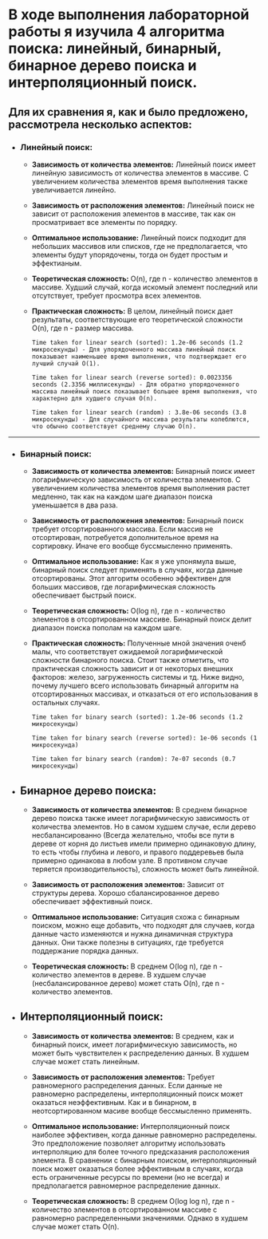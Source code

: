 # В ходе выполнения лабораторной работы я изучила 4 алгоритма поиска: линейный, бинарный, бинарное дерево поиска и интерполяционный поиск.
## Для их сравнения я, как и было предложено, рассмотрела несколько аспектов:

  + ### **Линейный поиск:**
    + **Зависимость от количества элементов:** Линейный поиск имеет линейную зависимость от количества элементов в массиве. С увеличением количества элементов время выполнения также увеличивается линейно.
  
    + **Зависимость от расположения элементов:** Линейный поиск не зависит от расположения элементов в массиве, так как он просматривает все элементы по порядку.
  
    + **Оптимальное использование:** Линейный поиск подходит для небольших массивов или списков, где не предполагается, что элементы будут упорядочены, тогда он будет простым и эффектианым. 
  
    + **Теоретическая сложность:** O(n), где n - количество элементов в массиве. Худший случай, когда искомый элемент последний или отсутствует, требует просмотра всех элементов.
  
    + **Практическая сложность:** В целом, линейный поиск дает результаты, соответствующие его теоретической сложности O(n), где n - размер массива.

          Time taken for linear search (sorted): 1.2e-06 seconds (1.2 микросекунды) - Для упорядоченного массива линейный поиск показывает наименьшее время выполнения, что подтверждает его лучший случай O(1).

          Time taken for linear search (reverse sorted): 0.0023356 seconds (2.3356 миллисекунды) - Для обратно упорядоченного массива линейный поиск показывает большее время выполнения, что характерно для худшего случая O(n).

          Time taken for linear search (random) : 3.8e-06 seconds (3.8 микросекунды) - Для случайного массива результаты колеблются, что обычно соответствует среднему случаю O(n).
      
____
 + ### **Бинарный поиск:**
    + **Зависимость от количества элементов:** Бинарный поиск имеет логарифмическую зависимость от количества элементов. С увеличением количества элементов время выполнения растет медленно, так как на каждом шаге диапазон поиска уменьшается в два раза.

    + **Зависимость от расположения элементов:** Бинарный поиск требует отсортированного массива. Если массив не отсортирован, потребуется дополнительное время на сортировку. Иначе его вообще буссмысленно применять.

    + **Оптимальное использование:** Как я уже упонямула выше, бинарный поиск следует применять в случаях, когда данные отсортированы. Этот алгоритм особенно эффективен для больших массивов, где логарифмическая сложность обеспечивает быстрый поиск.

    + **Теоретическая сложность:** O(log n), где n - количество элементов в отсортированном массиве. Бинарный поиск делит диапазон поиска пополам на каждом шаге.

    + **Практическая сложность:**
     Полученные мной значения оченб малы, что соответствует ожидаемой логарифмической сложности бинарного поиска. Стоит также отметить, что практическая сложность зависит и от некоторых внешних факторов: железо, загруженность системы и тд. Ниже видно, почему лучшего всего использовать бинарный алгоритм на отсортированных массивах, и отказаться от его использования в остальных случаях.

        `Time taken for binary search (sorted): 1.2e-06 seconds (1.2 микросекунды)`

        `Time taken for binary search (reverse sorted): 1e-06 seconds (1 микросекунда)`

        `Time taken for binary search (random): 7e-07 seconds (0.7 микросекунды)`
        
  + ## **Бинарное дерево поиска:**
    + **Зависимость от количества элементов:** В среднем бинарное дерево поиска также имеет логарифмическую зависимость от количества элементов. Но в самом худшем случае, если дерево несбалансированно (Всегда желательно, чтобы все пути в дереве от корня до листьев имели примерно одинаковую длину, то есть чтобы глубина и левого, и правого поддеревьев была примерно одинакова в любом узле. В противном случае теряется производительность), сложность может быть линейной.

    + **Зависимость от расположения элементов:** Зависит от структуры дерева. Хорошо сбалансированное дерево обеспечивает эффективный поиск.

    + **Оптимальное использование:** Ситуация схожа с бинарным поиском, можно еще добавить, что подходят для случаев, когда данные часто изменяются и нужна динамичная структура данных. Они также полезны в ситуациях, где требуется поддержание порядка данных.

    + **Теоретическая сложность:** В среднем O(log n), где n - количество элементов в дереве. В худшем случае (несбалансированное дерево) может стать O(n), где n - количество элементов.
  
 + ## **Интерполяционный поиск:**
    + **Зависимость от количества элементов:** В среднем, как и бинарный поиск, имеет логарифмическую зависимость, но может быть чувствителен к распределению данных. В худшем случае может стать линейным.

    + **Зависимость от расположения элементов:** Требует равномерного распределения данных. Если данные не равномерно распределены, интерполяционный поиск может оказаться неэффективным. Как и в бинарном, в неотсортированном масиве вообще бессмысленно применять. 

    + **Оптимальное использование:** Интерполяционный поиск наиболее эффективен, когда данные равномерно распределены. Это предположение позволяет алгоритму использовать интерполяцию для более точного предсказания расположения элемента. В сравнении с бинарным поиском, интерполяционный поиск может оказаться более эффективным в случаях, когда есть ограниченные ресурсы по времени (но не всегда) и предполагается равномерное распределение данных.

    + **Теоретическая сложность:** В среднем O(log log n), где n - количество элементов в отсортированном массиве с равномерно распределенными значениями. Однако в худшем случае может стать O(n).
